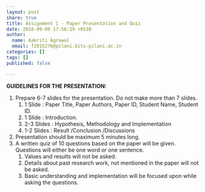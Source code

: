 ```yaml
---
layout: post
share: true
title: Assignment 1 - Paper Presentation and Quiz
date: 2018-09-09 17:56:19 +0530
author:
  name: Aakriti Agrawal
  email: f2015276@pilani.bits-pilani.ac.in
categories: []
tags: []
published: false

---
```

**GUIDELINES FOR THE PRESENTATION:**

1. Prepare 6-7 slides for the presentation. Do not make more than 7 slides.
   1. 1 Slide : Paper Title, Paper Authors, Paper ID, Student Name, Student ID.
   2. 1 Slide : Introduction.
   3. 2-3 Slides : Hypothesis, Methodology and Implementation
   4. 1-2 Slides : Result /Conclusion /Discussions
2. Presentation should be maximum 5 minutes long. 
3. A written quiz of 10 questions based on the paper will be given. Questions will either be one word or one sentence.
   1. Values and results will not be asked. 
   2. Details about past research work, not mentioned in the paper will not be asked.
   3. Basic understanding and implementation will be focused upon while asking the questions.